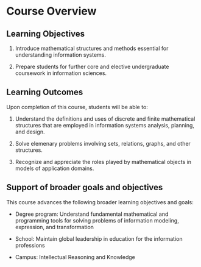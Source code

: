 # Course Overview

## Learning Objectives

1. Introduce mathematical structures and methods essential for understanding
   information systems.

2. Prepare students for further core and elective undergraduate
   coursework in information sciences.

## Learning Outcomes

Upon completion of this course, students will be able to:

1. Understand the definitions and uses of discrete and finite
   mathematical structures that are employed in information systems
   analysis, planning, and design.

2. Solve elemenary problems involving sets, relations, graphs, and
   other structures.

3. Recognize and appreciate the roles played by mathematical objects in models
   of application domains.

## Support of broader goals and objectives

This course advances the following broader learning objectives and goals:

- Degree program: Understand fundamental mathematical and programming
  tools for solving problems of information modeling, expression, and
  transformation

- School: Maintain global leadership in education for the information
  professions

- Campus: Intellectual Reasoning and Knowledge

